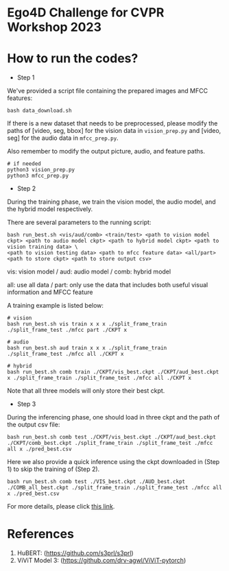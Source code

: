 # Ego4D Challenge for CVPR Workshop 2023
# How to run the codes?
* Step 1

We've provided a script file containing the prepared images and MFCC features:

```shell script=
bash data_download.sh
```

If there is a new dataset that needs to be preprocessed, please modify the paths of [video, seg, bbox] for the vision data in <code>vision_prep.py</code> and [video, seg] for the audio data in <code>mfcc_prep.py</code>.

Also remember to modify the output picture, audio, and feature paths.

```shell script=
# if needed
python3 vision_prep.py
python3 mfcc_prep.py
```

* Step 2

During the training phase, we train the vision model, the audio model, and the hybrid model respectively.

There are several parameters to the running script:

```shell script=
bash run_best.sh <vis/aud/comb> <train/test> <path to vision model ckpt> <path to audio model ckpt> <path to hybrid model ckpt> <path to vision training data> \
<path to vision testing data> <path to mfcc feature data> <all/part> <path to store ckpt> <path to store output csv>
```

vis: vision model  /  aud: audio model  /  comb: hybrid model

all: use all data  /  part: only use the data that includes both useful visual information and MFCC feature

A training example is listed below:

```shell script=
# vision
bash run_best.sh vis train x x x ./split_frame_train ./split_frame_test ./mfcc part ./CKPT x

# audio
bash run_best.sh aud train x x x ./split_frame_train ./split_frame_test ./mfcc all ./CKPT x

# hybrid
bash run_best.sh comb train ./CKPT/vis_best.ckpt ./CKPT/aud_best.ckpt x ./split_frame_train ./split_frame_test ./mfcc all ./CKPT x
```

Note that all three models will only store their best ckpt.

* Step 3

During the inferencing phase, one should load in three ckpt and the path of the output csv file:

```shell script=
bash run_best.sh comb test ./CKPT/vis_best.ckpt ./CKPT/aud_best.ckpt ./CKPT/comb_best.ckpt ./split_frame_train ./split_frame_test ./mfcc all x ./pred_best.csv
```

Here we also provide a quick inference using the ckpt downloaded in (Step 1) to skip the training of (Step 2).

```shell script=
bash run_best.sh comb test ./VIS_best.ckpt ./AUD_best.ckpt ./COMB_all_best.ckpt ./split_frame_train ./split_frame_test ./mfcc all x ./pred_best.csv
```

For more details, please click [this link](https://docs.google.com/presentation/d/1Y-gwBmucYgbWLLk-u6coHi7LybFLXgA9gV8KiOiKShI/edit?usp=sharing).
# References
1. HuBERT: (https://github.com/s3prl/s3prl)
2. ViViT Model 3: (https://github.com/drv-agwl/ViViT-pytorch)
